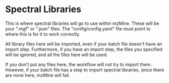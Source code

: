# Spectral Libraries
This is where spectral libraries will go to use within mzMine.
These will be your ".mgf" or ".json" files.
The "config/config.yaml" file must point to where this is for it to work correctly.

All library files here will be imported, even if your batch file doesn't have an import step.
Furthermore, if you have an import step, the files you specified will be ignored, and all the files here will be used.

If you don't put any files here, the workflow will not try to import them.
However, if your batch file has a step to import spectral libraries, since there are none here, mzMine will fail.
